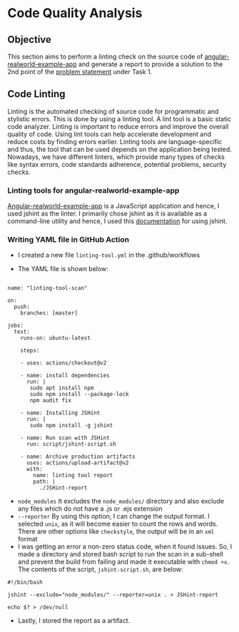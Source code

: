 # Code Quality Analysis

## Objective

This section aims to perform a linting check on the source code of [angular-realworld-example-app](https://github.com/gothinkster/angular-realworld-example-app) and generate a report to provide a solution to the 2nd point of the [problem statement](https://cloud-native.netlify.app/problem-statement/) under Task 1.

## Code Linting

Linting is the automated checking of source code for programmatic and stylistic errors. This is done by using a linting tool. A lint tool is a basic static code analyzer. Linting is important to reduce errors and improve the overall quality of code. Using lint tools can help accelerate development and reduce costs by finding errors earlier. Linting tools are language-specific and thus, the tool that can be used depends on the application being tested. Nowadays, we have different linters, which provide many types of checks like syntax errors, code standards adherence, potential problems, security checks. 

### Linting tools for angular-realworld-example-app

[Angular-realworld-example-app](https://github.com/gothinkster/angular-realworld-example-app) is a JavaScript application and hence, I used jshint as the linter. I primarily chose jshint as it is available as a command-line utility and hence, I used this [documentation](https://blog.sideci.com/automatically-check-javascript-code-using-jshint-c9c1ca1ce2d1) for using jshint.

### Writing YAML file in GitHub Action

* I created a new file `linting-tool.yml` in the .github/workflows

* The YAML file is shown below:

```
  
name: "linting-tool-scan"

on:
  push:
    branches: [master]

jobs:
  test:
    runs-on: ubuntu-latest
    
    steps:
    
    - uses: actions/checkout@v2
      
    - name: install dependencies
      run: | 
       sudo apt install npm
       sudo npm install --package-lock
       npm audit fix

    - name: Installing JSHint
      run: |
       sudo npm install -g jshint
          
    - name: Run scan with JSHint
      run: script/jshint-script.sh
       
    - name: Archive production artifacts
      uses: actions/upload-artifact@v2
      with:
        name: linting tool report
        path: |
          ./JSHint-report
```

* `node_modules` It excludes the `node_modules/` directory and also exclude any files which do not have a .js or .ejs extension
* `--reporter` By using this option, I can change the output format. I selected `unix`, as it will become easier to count the rows and words. There are other options like `checkstyle`, the output will be in an `xml` format
* I was getting an error a non-zero status code, when it found issues. So, I made a directory and stored bash script to run the scan in a sub-shell and prevent the build from failing and made it executable with `chmod +x`. The contents of the script, `jshint-script.sh`, are below:
```
#!/bin/bash

jshint --exclude="node_modules/" --reporter=unix . > JSHint-report

echo $? > /dev/null
```
* Lastly, I stored the report as a artifact.